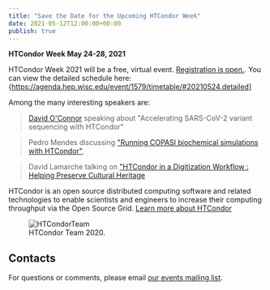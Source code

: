 ```yaml
---
title: "Save the Date for the Upcoming HTCondor Week"
date: 2021-05-12T12:00:00+00:00
publish: true
--- 
```

**HTCondor Week May 24-28, 2021**

HTCondor Week 2021 will be a free, virtual event. [Registration is open.](https://agenda.hep.wisc.edu/event/1579/). You can view the detailed schedule here: {https://agenda.hep.wisc.edu/event/1579/timetable/#20210524.detailed]

Among the many interesting speakers are:

> [David O'Connor](https://dho.pathology.wisc.edu/) speaking about "Accelerating SARS-CoV-2 variant sequencing with HTCondor"

> Pedro Mendes discussing ["Running COPASI biochemical simulations with HTCondor"](https://agenda.hep.wisc.edu/event/1579/contributions/23045/),  

> David Lamarche talking on ["HTCondor in a Digitization Workflow : Helping Preserve Cultural Heritage](https://agenda.hep.wisc.edu/event/1579/contributions/23044/)

HTCondor is an open source distributed computing software and related technologies to enable scientists and engineers to increase their computing throughput via the Open Source Grid. [Learn more about HTCondor](https://research.cs.wisc.edu/htcondor/)

<figure class="figure">
  <img src="{{site.baseurl}}/assets/images/team-2020.jpg" class="figure-img img-fluid rounded" alt="HTCondorTeam">
  <figcaption class="figure-caption">HTCondor Team 2020.</figcaption>
</figure>

## Contacts

For questions or comments, please email
[our events mailing list](mailto:events@opensciencegrid.org).
